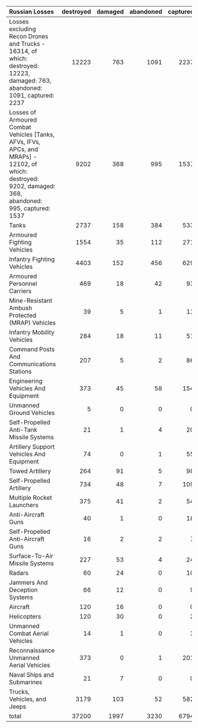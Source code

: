 | Russian Losses                                                                                                                                           |   destroyed |   damaged |   abandoned |   captured |   total |
|:---------------------------------------------------------------------------------------------------------------------------------------------------------|------------:|----------:|------------:|-----------:|--------:|
| Losses excluding Recon Drones and Trucks - 16314, of which: destroyed: 12223, damaged: 763, abandoned: 1091, captured: 2237                              |       12223 |       763 |        1091 |       2237 |   16314 |
| Losses of Armoured Combat Vehicles [Tanks, AFVs, IFVs, APCs, and MRAPs] - 12102, of which: destroyed: 9202, damaged: 368, abandoned: 995, captured: 1537 |        9202 |       368 |         995 |       1537 |   12102 |
| Tanks                                                                                                                                                    |        2737 |       158 |         384 |        533 |    3812 |
| Armoured Fighting Vehicles                                                                                                                               |        1554 |        35 |         112 |        271 |    1972 |
| Infantry Fighting Vehicles                                                                                                                               |        4403 |       152 |         456 |        629 |    5640 |
| Armoured Personnel Carriers                                                                                                                              |         469 |        18 |          42 |         93 |     622 |
| Mine-Resistant Ambush Protected  (MRAP) Vehicles                                                                                                         |          39 |         5 |           1 |         11 |      56 |
| Infantry Mobility Vehicles                                                                                                                               |         284 |        18 |          11 |         51 |     364 |
| Command Posts And Communications Stations                                                                                                                |         207 |         5 |           2 |         86 |     300 |
| Engineering Vehicles And Equipment                                                                                                                       |         373 |        45 |          58 |        154 |     630 |
| Unmanned Ground Vehicles                                                                                                                                 |           5 |         0 |           0 |          0 |       5 |
| Self-Propelled Anti-Tank Missile Systems                                                                                                                 |          21 |         1 |           4 |         20 |      46 |
| Artillery Support Vehicles And Equipment                                                                                                                 |          74 |         0 |           1 |         55 |     130 |
| Towed Artillery                                                                                                                                          |         264 |        91 |           5 |         98 |     458 |
| Self-Propelled Artillery                                                                                                                                 |         734 |        48 |           7 |        109 |     898 |
| Multiple Rocket Launchers                                                                                                                                |         375 |        41 |           2 |         54 |     472 |
| Anti-Aircraft Guns                                                                                                                                       |          40 |         1 |           0 |         18 |      59 |
| Self-Propelled Anti-Aircraft Guns                                                                                                                        |          16 |         2 |           2 |          7 |      27 |
| Surface-To-Air Missile Systems                                                                                                                           |         227 |        53 |           4 |         24 |     308 |
| Radars                                                                                                                                                   |          60 |        24 |           0 |         10 |      94 |
| Jammers And Deception Systems                                                                                                                            |          66 |        12 |           0 |          9 |      87 |
| Aircraft                                                                                                                                                 |         120 |        16 |           0 |          0 |     136 |
| Helicopters                                                                                                                                              |         120 |        30 |           0 |          2 |     152 |
| Unmanned Combat Aerial Vehicles                                                                                                                          |          14 |         1 |           0 |          3 |      18 |
| Reconnaissance Unmanned Aerial Vehicles                                                                                                                  |         373 |         0 |           1 |        201 |     575 |
| Naval Ships and Submarines                                                                                                                               |          21 |         7 |           0 |          0 |      28 |
| Trucks, Vehicles, and Jeeps                                                                                                                              |        3179 |       103 |          52 |        582 |    3916 |
| total                                                                                                                                                    |       37200 |      1997 |        3230 |       6794 |   49221 |